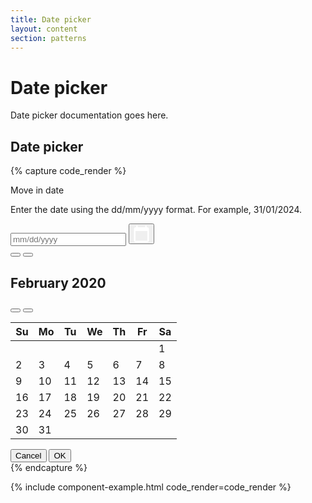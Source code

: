 ```yaml
---
title: Date picker
layout: content
section: patterns
---
```


# Date picker

Date picker documentation goes here.



## Date picker

{% capture code_render %}
<div id="myDatepicker" class="datepicker">
  <div class="date">
    <label for="id-textbox-1">Move in date</label>
    <p class="desc" id="id-description-1">Enter the date using the dd/mm/yyyy format. For example, 31/01/2024.</p>
    <div class="group">
      <input type="text" placeholder="mm/dd/yyyy" id="id-textbox-1" aria-describedby="id-description-1">
      <button type="button" class="icon" aria-label="Choose Date">
        <svg width="25" height="27" viewBox="0 0 25 27" fill="none" xmlns="http://www.w3.org/2000/svg">
          <path d="M22.1 2.9H20.9V0.5H18.5V2.9H6.5V0.5H4.1V2.9H2.9C1.58 2.9 0.5 3.98 0.5 5.3V24.5C0.5 25.82 1.58 26.9 2.9 26.9H22.1C23.42 26.9 24.5 25.82 24.5 24.5V5.3C24.5 3.98 23.42 2.9 22.1 2.9ZM22.1 24.5H2.9V8.9H22.1V24.5Z" fill="white"/>
        </svg>
      </button>
    </div>
  </div>
  <div id="id-datepicker-1" class="datepicker-dialog" role="dialog" aria-modal="true" aria-label="Choose Date">
    <div class="header">
      <button type="button" class="prev-year" aria-label="previous year">
        <span class="fas fa-angle-double-left fa-lg"></span>
      </button>
      <button type="button" class="prev-month" aria-label="previous month">
        <span class="fas fa-angle-left fa-lg"></span>
      </button>
      <h2 id="id-grid-label" class="month-year" aria-live="polite">February 2020</h2>
      <button type="button" class="next-month" aria-label="next month">
        <span class="fas fa-angle-right fa-lg"></span>
      </button>
      <button type="button" class="next-year" aria-label="next year">
        <span class="fas fa-angle-double-right fa-lg"></span>
      </button>
    </div>
    <div class="table-wrap"><table class="dates" role="grid" aria-labelledby="id-grid-label">
        <thead>
          <tr>
            <th scope="col" abbr="Sunday">Su</th>
            <th scope="col" abbr="Monday">Mo</th>
            <th scope="col" abbr="Tuesday">Tu</th>
            <th scope="col" abbr="Wednesday">We</th>
            <th scope="col" abbr="Thursday">Th</th>
            <th scope="col" abbr="Friday">Fr</th>
            <th scope="col" abbr="Saturday">Sa</th>
          </tr>
        </thead>
        <tbody>
          <tr>
            <td class="disabled" tabindex="-1"></td>
            <td class="disabled" tabindex="-1"></td>
            <td class="disabled" tabindex="-1"></td>
            <td class="disabled" tabindex="-1"></td>
            <td class="disabled" tabindex="-1"></td>
            <td class="disabled" tabindex="-1"></td>
            <td tabindex="-1" data-date="2020-02-01">1</td>
          </tr>
          <tr>
            <td tabindex="-1" data-date="2020-02-02">2</td>
            <td tabindex="-1" data-date="2020-02-03">3</td>
            <td tabindex="-1" data-date="2020-02-04">4</td>
            <td tabindex="-1" data-date="2020-02-05">5</td>
            <td tabindex="-1" data-date="2020-02-06">6</td>
            <td tabindex="-1" data-date="2020-02-07">7</td>
            <td tabindex="-1" data-date="2020-02-08">8</td>
          </tr>
          <tr>
            <td tabindex="-1" data-date="2020-02-09">9</td>
            <td tabindex="-1" data-date="2020-02-10">10</td>
            <td tabindex="-1" data-date="2020-02-11">11</td>
            <td tabindex="-1" data-date="2020-02-12">12</td>
            <td tabindex="-1" data-date="2020-02-13">13</td>
            <td tabindex="0" data-date="2020-02-14" role="gridcell" aria-selected="true">14</td>
            <td tabindex="-1" data-date="2020-02-15">15</td>
          </tr>
          <tr>
            <td tabindex="-1" data-date="2020-02-16">16</td>
            <td tabindex="-1" data-date="2020-02-17">17</td>
            <td tabindex="-1" data-date="2020-02-18">18</td>
            <td tabindex="-1" data-date="2020-02-19">19</td>
            <td tabindex="-1" data-date="2020-02-20">20</td>
            <td tabindex="-1" data-date="2020-02-21">21</td>
            <td tabindex="-1" data-date="2020-02-22">22</td>
          </tr>
          <tr>
            <td tabindex="-1" data-date="2020-02-23">23</td>
            <td tabindex="-1" data-date="2020-02-24">24</td>
            <td tabindex="-1" data-date="2020-02-25">25</td>
            <td tabindex="-1" data-date="2020-02-26">26</td>
            <td tabindex="-1" data-date="2020-02-27">27</td>
            <td tabindex="-1" data-date="2020-02-28">28</td>
            <td tabindex="-1" data-date="2020-02-29">29</td>
          </tr>
          <tr>
            <td tabindex="-1" data-date="2020-02-30">30</td>
            <td tabindex="-1" data-date="2020-02-31">31</td>
            <td class="disabled" tabindex="-1"></td>
            <td class="disabled" tabindex="-1"></td>
            <td class="disabled" tabindex="-1"></td>
            <td class="disabled" tabindex="-1"></td>
            <td class="disabled" tabindex="-1"></td>
          </tr>
        </tbody>
      </table>
    </div>
    <div class="dialog-ok-cancel-group">
      <button class="dialog-button" value="cancel">Cancel</button>
      <button class="dialog-button" value="ok">OK</button>
    </div>
    <div class="dialog-message" aria-live="polite"></div>
  </div>
</div>
{% endcapture %}

{% include component-example.html code_render=code_render %}